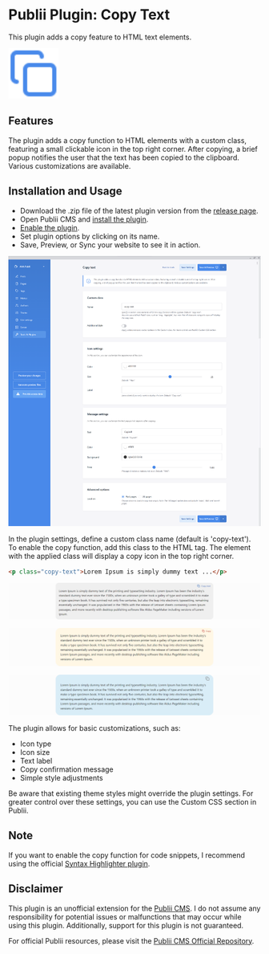 # Publii Plugin: Copy Text

This plugin adds a copy feature to HTML text elements.

<p><img height="100" alt="publii plugin" title="Copy text icons" src="https://raw.githubusercontent.com/gpsblues/Publii-Plugin-Copy-text/5ef4b9e342a6d8c2a18773b78659d1469007046b/.assets/thumbnail.svg"></p>

## Features
The plugin adds a copy function to HTML elements with a custom class, featuring a small clickable icon in the top right corner. After copying, a brief popup notifies the user that the text has been copied to the clipboard. Various customizations are available.

## Installation and Usage
- Download the .zip file of the latest plugin version from the [release page](https://github.com/gpsblues/Publii-Plugin-Copy-text/releases/).
- Open Publii CMS and [install the plugin](https://getpublii.com/docs/plugins.html#installingplugins).
- [Enable the plugin](https://getpublii.com/docs/plugins.html#enablingplugins).
- Set plugin options by clicking on its name.
- Save, Preview, or Sync your website to see it in action.

![Publii plugin screenshot](https://raw.githubusercontent.com/gpsblues/Publii-Plugin-Copy-text/refs/heads/main/.assets/screenshot1.png)

In the plugin settings, define a custom class name (default is 'copy-text'). To enable the copy function, add this class to the HTML tag. The element with the applied class will display a copy icon in the top right corner.

```html
<p class="copy-text">Lorem Ipsum is simply dummy text ...</p>

```
![Copy text](https://raw.githubusercontent.com/gpsblues/Publii-Plugin-Copy-text/refs/heads/main/.assets/1.png)

![Copy text](https://raw.githubusercontent.com/gpsblues/Publii-Plugin-Copy-text/refs/heads/main/.assets/2.png)

![Copy text](https://raw.githubusercontent.com/gpsblues/Publii-Plugin-Copy-text/refs/heads/main/.assets/3.png)

The plugin allows for basic customizations, such as:
- Icon type
- Icon size
- Text label
- Copy confirmation message
- Simple style adjustments

Be aware that existing theme styles might override the plugin settings. For greater control over these settings, you can use the Custom CSS section in Publii.

## Note
If you want to enable the copy function for code snippets, I recommend using the official [Syntax Highlighter plugin](https://marketplace.getpublii.com/plugins/syntax-highlighter/).

## Disclaimer
This plugin is an unofficial extension for the [Publii CMS](https://getpublii.com/). I do not assume any responsibility for potential issues or malfunctions that may occur while using this plugin. Additionally, support for this plugin is not guaranteed.

For official Publii resources, please visit the [Publii CMS Official Repository](https://marketplace.getpublii.com/plugins/).
